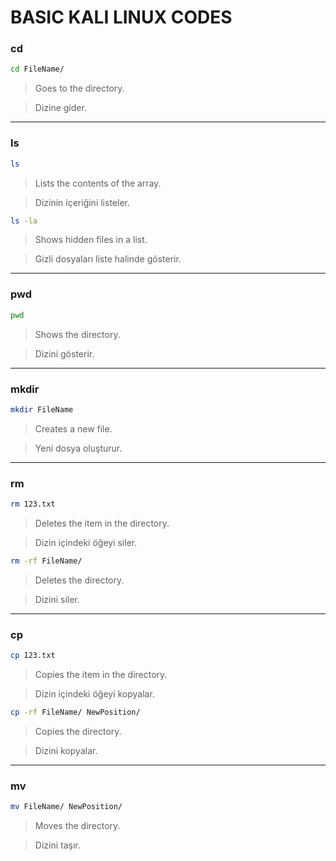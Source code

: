 # BASIC KALI LINUX CODES


### cd
```bash
cd FileName/
```
> Goes to the directory.

> Dizine gider.

----------------------------------------

### ls
```bash
ls
```
> Lists the contents of the array.

> Dizinin içeriğini listeler.

```bash
ls -la
```
> Shows hidden files in a list.

> Gizli dosyaları liste halinde gösterir.

----------------------------------------

### pwd
```bash
pwd
```
> Shows the directory.

> Dizini gösterir.

----------------------------------------

### mkdir
```bash
mkdir FileName
```
> Creates a new file.

> Yeni dosya oluşturur.

----------------------------------------

### rm
```bash
rm 123.txt
```
> Deletes the item in the directory.

> Dizin içindeki öğeyi siler.

```bash
rm -rf FileName/
```
> Deletes the directory.

> Dizini siler.

----------------------------------------

### cp
```bash
cp 123.txt
```
> Copies the item in the directory.

> Dizin içindeki öğeyi kopyalar.

```bash
cp -rf FileName/ NewPosition/
```
> Copies the directory.

> Dizini kopyalar.

----------------------------------------

### mv
```bash
mv FileName/ NewPosition/
```
> Moves the directory.

> Dizini taşır.


